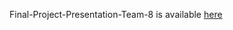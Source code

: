 Final-Project-Presentation-Team-8 is available [here](https://drive.google.com/file/d/18Aj1iW90SsOYUocxi7Ri1wfKA5VSshmg/view) 
